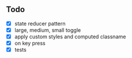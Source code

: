 ## Todo

- [x] state reducer pattern
- [x] large, medium, small toggle
- [x] apply custom styles and computed classname
- [x] on key press
- [x] tests
